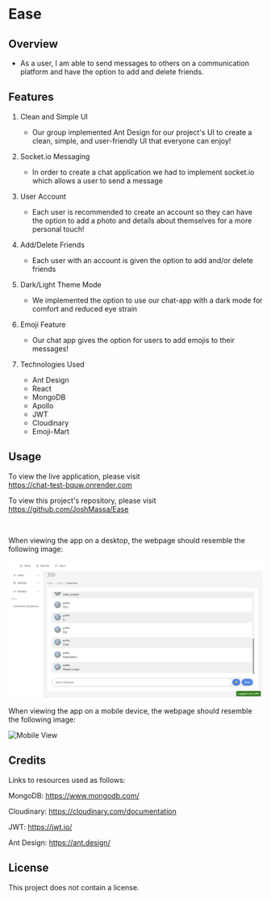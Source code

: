 # Ease

## Overview
   - As a user, I am able to send messages to others on a communication platform and have the option to add and delete friends.

## Features

1. Clean and Simple UI

   * Our group implemented Ant Design for our project's UI to create a clean, simple, and user-friendly UI that everyone can enjoy!

2. Socket.io Messaging 

    * In order to create a chat application we had to implement socket.io which allows a user to send a message

3. User Account

    * Each user is recommended to create an account so they can have the option to add a photo and details about themselves for a more personal touch!

4. Add/Delete Friends

    * Each user with an account is given the option to add and/or delete friends

5. Dark/Light Theme Mode

    * We implemented the option to use our chat-app with a dark mode for comfort and reduced eye strain

6. Emoji Feature
    * Our chat app gives the option for users to add emojis to their messages!

7. Technologies Used

    * Ant Design
    * React
    * MongoDB
    * Apollo
    * JWT
    * Cloudinary
    * Emoji-Mart

## Usage

To view the live application, please visit <br>
https://chat-test-bquw.onrender.com

To view this project's repository, please visit <br>
https://github.com/JoshMassa/Ease

<br>

When viewing the app on a desktop, the webpage should resemble the following image:

![Desktop View](/assets/ease-fs-ss.png)

When viewing the app on a mobile device, the webpage should resemble the following image:

![Mobile View]()

## Credits

Links to resources used as follows:

MongoDB: https://www.mongodb.com/

Cloudinary: https://cloudinary.com/documentation

JWT: https://jwt.io/

Ant Design: https://ant.design/

## License
This project does not contain a license.
